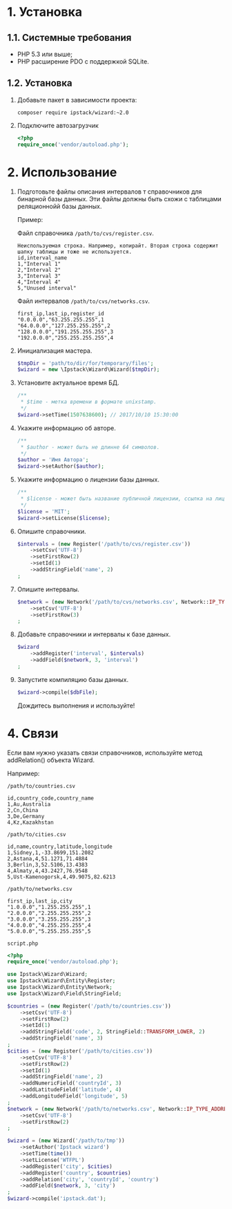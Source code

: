 # 1. Установка

## 1.1. Системные требования
* PHP 5.3 или выше;
* PHP расширение PDO с поддержкой SQLite.

## 1.2. Установка
1. Добавьте пакет в зависимости проекта:
    ```text
    composer require ipstack/wizard:~2.0
    ```
2. Подключите автозагрузчик
    ```php
    <?php
    require_once('vendor/autoload.php');
    ```
# 2. Использование

1. Подготовьте файлы описания интервалов т справочников для бинарной базы данных. Эти файлы должны быть схожи с таблицами реляционнойй базы данных.
    
    Пример:
        
    Файл справочника `/path/to/cvs/register.csv`.
    
    ```text
    Неиспользуемая строка. Например, копирайт. Вторая строка содержит шапку таблицы и тоже не используется.
    id,interval_name
    1,"Interval 1"
    2,"Interval 2"
    3,"Interval 3"
    4,"Interval 4"
    5,"Unused interval"
    ```
    
    Файл интервалов `/path/to/cvs/networks.csv`.
    
    ```text
    first_ip,last_ip,register_id
    "0.0.0.0","63.255.255.255",1
    "64.0.0.0","127.255.255.255",2
    "128.0.0.0","191.255.255.255",3
    "192.0.0.0","255.255.255.255",4
    ```
    
1. Инициализация мастера.
    
    ```php
    $tmpDir = 'path/to/dir/for/temporary/files';
    $wizard = new \Ipstack\Wizard\Wizard($tmpDir);
    ```
    
1. Установите актуальное время БД.
    
    ```php
    /**
     * $time - метка времени в формате unixstamp.
     */
    $wizard->setTime(1507638600); // 2017/10/10 15:30:00
    ```

1. Укажите информацию об авторе.
    
    ```php
    /**
     * $author - может быть не длинне 64 символов.
     */
    $author = 'Имя Автора';
    $wizard->setAuthor($author);
    ```

1. Укажите информацию о лицензии базы данных.
    
    ```php
    /**
     * $license - может быть название публичной лицензии, ссылка на лицензию или непосредственно текст лицензии. Длина параметра не лимитирована.
     */
    $license = 'MIT';
    $wizard->setLicense($license);
    ```

1. Опишите справочники.
    
    ```php
    $intervals = (new Register('/path/to/cvs/register.csv'))
        ->setCsv('UTF-8')
        ->setFirstRow(2)
        ->setId(1)
        ->addStringField('name', 2)
    ;
    ```

1. Опишите интервалы.

    ```php
    $network = (new Network('/path/to/cvs/networks.csv', Network::IP_TYPE_ADDRESS, 1, 2))
        ->setCsv('UTF-8')
        ->setFirstRow(3)
    ;
    ```

1. Добавьте справочники и интервалы к базе данных.
    
    ```php
    $wizard
        ->addRegister('interval', $intervals)
        ->addField($network, 3, 'interval')
    ;
    ```

1. Запустите компиляцию базы данных.
    
    ```php
    $wizard->compile($dbFile);
    ```
    
    Дождитесь выполнения и используйте!

# 4. Связи

Если вам нужно указать связи справочников, используйте метод addRelation() объекта Wizard.

Например:

`/path/to/countries.csv`

```text
id,country_code,country_name
1,Au,Australia
2,Cn,China
3,De,Germany
4,Kz,Kazakhstan
```

`/path/to/cities.csv`

```text
id,name,country,latitude,longitude
1,Sidney,1,-33.8699,151.2082
2,Astana,4,51.1271,71.4884
3,Berlin,3,52.5106,13.4383
4,Almaty,4,43.2427,76.9548
5,Ust-Kamenogorsk,4,49.9075,82.6213
```

`/path/to/networks.csv`

```text
first_ip,last_ip,city
"1.0.0.0","1.255.255.255",1
"2.0.0.0","2.255.255.255",2
"3.0.0.0","3.255.255.255",3
"4.0.0.0","4.255.255.255",4
"5.0.0.0","5.255.255.255",5
```

`script.php`

```php
<?php
require_once('vendor/autoload.php');

use Ipstack\Wizard\Wizard;
use Ipstack\Wizard\Entity\Register;
use Ipstack\Wizard\Entity\Network;
use Ipstack\Wizard\Field\StringField;

$countries = (new Register('/path/to/countries.csv'))
    ->setCsv('UTF-8')
    ->setFirstRow(2)
    ->setId(1)
    ->addStringField('code', 2, StringField::TRANSFORM_LOWER, 2)
    ->addStringField('name', 3)
;
$cities = (new Register('/path/to/cities.csv'))
    ->setCsv('UTF-8')
    ->setFirstRow(2)
    ->setId(1)
    ->addStringField('name', 2)
    ->addNumericField('countryId', 3)
    ->addLatitudeField('latitude', 4)
    ->addLongitudeField('longitude', 5)
;
$network = (new Network('/path/to/networks.csv', Network::IP_TYPE_ADDRESS, 1, 2))
    ->setCsv('UTF-8')
    ->setFirstRow(2)
;

$wizard = (new Wizard('/path/to/tmp'))
    ->setAuthor('Ipstack wizard')
    ->setTime(time())
    ->setLicense('WTFPL')
    ->addRegister('city', $cities)
    ->addRegister('country', $countries)
    ->addRelation('city', 'countryId', 'country')
    ->addField($network, 3, 'city')
;
$wizard->compile('ipstack.dat');
``` 
